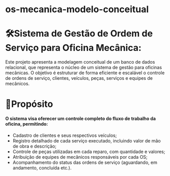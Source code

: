 # os-mecanica-modelo-conceitual

<h1>🛠️Sistema de Gestão de Ordem de Serviço para Oficina Mecânica:</h1>
Este projeto apresenta a modelagem conceitual de um banco de dados relacional, que representa o núcleo de um sistema de gestão para oficinas mecânicas.
O objetivo é estruturar de forma eficiente e escalável o controle de ordens de serviço, clientes, veículos, peças, serviços e equipes de mecânicos.

<h1>🎯Propósito</h1>
<h4>O sistema visa oferecer um controle completo do fluxo de trabalho da oficina, permitindo:</h4>
<ul>
  <li>Cadastro de clientes e seus respectivos veículos;</li>
  <li>Registro detalhado de cada serviço executado, incluindo valor de mão de obra e descrição;</li>
  <li>Controle de peças utilizadas em cada reparo, com quantidade e valores;</li>
  <li>Atribuição de equipes de mecânicos responsáveis por cada OS;</li>
  <li>Acompanhamento do status das ordens de serviço (aguardando, em andamento, concluída etc.).</li>
</ul>
